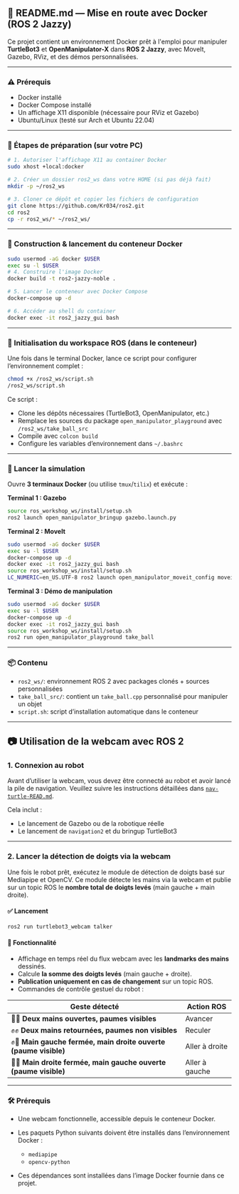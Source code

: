 ## 📘 README.md — Mise en route avec Docker (ROS 2 Jazzy)

Ce projet contient un environnement Docker prêt à l'emploi pour manipuler **TurtleBot3** et **OpenManipulator-X** dans **ROS 2 Jazzy**, avec MoveIt, Gazebo, RViz, et des démos personnalisées.

---

### ⚠️ Prérequis

* Docker installé
* Docker Compose installé
* Un affichage X11 disponible (nécessaire pour RViz et Gazebo)
* Ubuntu/Linux (testé sur Arch et Ubuntu 22.04)

---

### 🧪 Étapes de préparation (sur votre PC)

```bash
# 1. Autoriser l'affichage X11 au container Docker
sudo xhost +local:docker

# 2. Créer un dossier ros2_ws dans votre HOME (si pas déjà fait)
mkdir -p ~/ros2_ws

# 3. Cloner ce dépôt et copier les fichiers de configuration
git clone https://github.com/Kr034/ros2.git
cd ros2
cp -r ros2_ws/* ~/ros2_ws/
```

---

### 🐳 Construction & lancement du conteneur Docker

```bash
sudo usermod -aG docker $USER
exec su -l $USER
# 4. Construire l'image Docker
docker build -t ros2-jazzy-noble .

# 5. Lancer le conteneur avec Docker Compose
docker-compose up -d

# 6. Accéder au shell du container
docker exec -it ros2_jazzy_gui bash
```

---

### 📜 Initialisation du workspace ROS (dans le conteneur)

Une fois dans le terminal Docker, lance ce script pour configurer l’environnement complet :

```bash
chmod +x /ros2_ws/script.sh
/ros2_ws/script.sh
```

Ce script :

* Clone les dépôts nécessaires (TurtleBot3, OpenManipulator, etc.)
* Remplace les sources du package `open_manipulator_playground` avec `/ros2_ws/take_ball_src`
* Compile avec `colcon build`
* Configure les variables d’environnement dans `~/.bashrc`

---

### 🚀 Lancer la simulation

Ouvre **3 terminaux Docker** (ou utilise `tmux`/`tilix`) et exécute :

**Terminal 1 : Gazebo**

```bash
source ros_workshop_ws/install/setup.sh
ros2 launch open_manipulator_bringup gazebo.launch.py
```

**Terminal 2 : MoveIt**

```bash
sudo usermod -aG docker $USER
exec su -l $USER
docker-compose up -d
docker exec -it ros2_jazzy_gui bash
source ros_workshop_ws/install/setup.sh
LC_NUMERIC=en_US.UTF-8 ros2 launch open_manipulator_moveit_config moveit_core.launch.py
```

**Terminal 3 : Démo de manipulation**

```bash
sudo usermod -aG docker $USER
exec su -l $USER
docker-compose up -d
docker exec -it ros2_jazzy_gui bash
source ros_workshop_ws/install/setup.sh
ros2 run open_manipulator_playground take_ball
```

---

### 📦 Contenu

* `ros2_ws/`: environnement ROS 2 avec packages clonés + sources personnalisées
* `take_ball_src/`: contient un `take_ball.cpp` personnalisé pour manipuler un objet
* `script.sh`: script d’installation automatique dans le conteneur

---

## 📷 Utilisation de la webcam avec ROS 2

### 1. Connexion au robot

Avant d’utiliser la webcam, vous devez être connecté au robot et avoir lancé la pile de navigation.
Veuillez suivre les instructions détaillées dans [`nav-turtle-READ.md`](https://github.com/Kr034/ros2/blob/main/nav-turtle-READ.md).

Cela inclut :

* Le lancement de Gazebo ou de la robotique réelle
* Le lancement de `navigation2` et du bringup TurtleBot3

---

### 2. Lancer la détection de doigts via la webcam

Une fois le robot prêt, exécutez le module de détection de doigts basé sur Mediapipe et OpenCV.
Ce module détecte les mains via la webcam et publie sur un topic ROS le **nombre total de doigts levés** (main gauche + main droite).

#### ✅ Lancement

```bash
ros2 run turtlebot3_webcam talker
```

#### 🧠 Fonctionnalité

* Affichage en temps réel du flux webcam avec les **landmarks des mains** dessinés.
* Calcule **la somme des doigts levés** (main gauche + droite).
* **Publication uniquement en cas de changement** sur un topic ROS.
* Commandes de contrôle gestuel du robot :

| Geste détecté                                                   | Action ROS     |
| --------------------------------------------------------------- | -------------- |
| 👋👋 **Deux mains ouvertes, paumes visibles**                   | Avancer        |
| ✊✊ **Deux mains retournées, paumes non visibles**               | Reculer        |
| ✊👋 **Main gauche fermée, main droite ouverte (paume visible)** | Aller à droite |
| 👋✊ **Main droite fermée, main gauche ouverte (paume visible)** | Aller à gauche |

---

### 🛠 Prérequis

* Une webcam fonctionnelle, accessible depuis le conteneur Docker.
* Les paquets Python suivants doivent être installés dans l’environnement Docker :

  * `mediapipe`
  * `opencv-python`
* Ces dépendances sont installées dans l’image Docker fournie dans ce projet.
